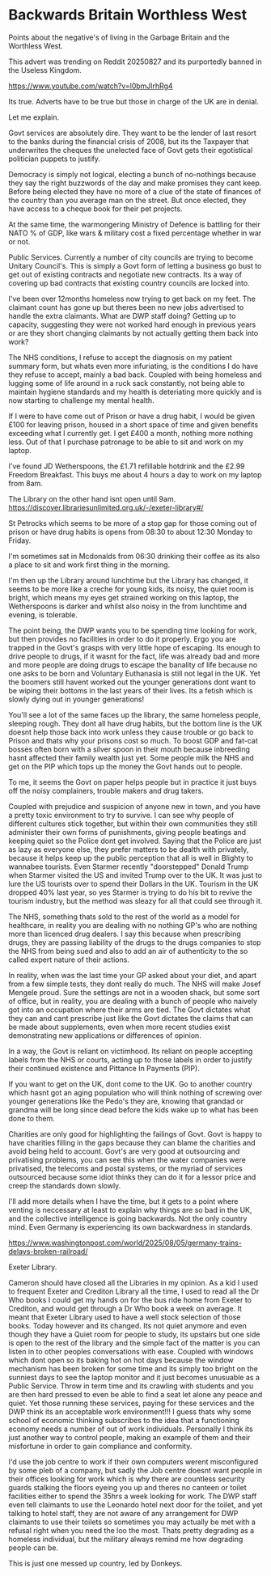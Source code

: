 # Backwards Britain Worthless West

Points about the negative's of living in the Garbage Britain and the Worthless West.

This advert was trending on Reddit 20250827 and its purportedly banned in the Useless Kingdom.

https://www.youtube.com/watch?v=l0bmJlrhRg4

Its true. Adverts have to be true but those in charge of the UK are in denial.

Let me explain.

Govt services are absolutely dire. They want to be the lender of last resort to the banks during the financial crisis of 2008, but its the Taxpayer that underwrites the cheques the unelected face of Govt gets their egotistical politician puppets to justify. 

Democracy is simply not logical, electing a bunch of no-nothings because they say the right buzzwords of the day and make promises they cant keep. Before being elected they have no more of a clue of the state of finances of the country than you average man on the street. But once elected, they have access to a cheque book for their pet projects. 

At the same time, the warmongering Ministry of Defence is battling for their NATO % of GDP, like wars & military cost a fixed percentage whether in war or not.

Public Services. Currently a number of city councils are trying to become Unitary Council's. This is simply a Govt form of letting a business go bust to get out of existing contracts and negotiate new contracts. Its a way of covering up bad contracts that existing country councils are locked into. 

I've been over 12months homeless now trying to get back on my feet. The claimant count has gone up but theres been no new jobs advertised to handle the extra claimants. What are DWP staff doing? Getting up to capacity, suggesting they were not worked hard enough in previous years or are they short changing claimants by not actually getting them back into work?

The NHS conditions, I refuse to accept the diagnosis on my patient summary form, but whats even more infuriating, is the conditions I do have they refuse to accept, mainly a bad back. Coupled with being homeless and lugging some of life around in a ruck sack constantly, not being able to maintain hygiene standards and my health is deteriating more quickly and is now starting to challenge my mental health.

If I were to have come out of Prison or have a drug habit, I would be given £100 for leaving prison, housed in a short space of time and given benefits exceeding what I currently get. I get £400 a month, nothing more nothing less. Out of that I purchase patronage to be able to sit and work on my laptop.

I've found JD Wetherspoons, the £1.71 refillable hotdrink and the £2.99 Freedom Breakfast. This buys me about 4 hours a day to work on my laptop from 8am.

The Library on the other hand isnt open until 9am. https://discover.librariesunlimited.org.uk/-/exeter-library#/

St Petrocks which seems to be more of a stop gap for those coming out of prison or have drug habits is opens from 08:30 to about 12:30 Monday to Friday.

I'm sometimes sat in Mcdonalds from 06:30 drinking their coffee as its also a place to sit and work first thing in the morning.

I'm then up the Library around lunchtime but the Library has changed, it seems to be more like a creche for young kids, its noisy, the quiet room is bright, which means my eyes get strained working on this laptop, the Wetherspoons is darker and whilst also noisy in the from lunchtime and evening, is tolerable.

The point being, the DWP wants you to be spending time looking for work, but then provides no facilities in order to do it properly. Ergo you are trapped in the Govt's grasps with very little hope of escaping. Its enough to drive people to drugs, if it wasnt for the fact, life was already bad and more and more people are doing drugs to escape the banality of life because no one asks to be born and Voluntary Euthanasia is still not legal in the UK. Yet the boomers still havent worked out the younger generations dont want to be wiping their bottoms in the last years of their lives. Its a fetish which is slowly dying out in younger generations!

You'll see a lot of the same faces up the library, the same homeless people, sleeping rough. They dont all have drug habits, but the bottom line is the UK doesnt help those back into work unless they cause trouble or go back to Prison and thats why your prisons cost so much. To boost GDP and fat-cat bosses often born with a silver spoon in their mouth because inbreeding hasnt affected their family wealth just yet. Some people milk the NHS and get on the PIP which tops up the money the Govt hands out to people.

To me, it seems the Govt on paper helps people but in practice it just buys off the noisy complainers, trouble makers and drug takers.

Coupled with prejudice and suspicion of anyone new in town, and you have a pretty toxic environment to try to survive. I can see why people of different cultures stick together, but within their own communities they still administer their own forms of punishments, giving people beatings and keeping quiet so the Police dont get involved. Saying that the Police are just as lazy as everyone else, they prefer matters to be dealth with privately, because it helps keep up the public perception that all is well in Blighty to wannabee tourists. Even Starmer recently "doorstepped" Donald Trump when Starmer visited the US and invited Trump over to the UK. It was just to lure the US tourists over to spend their Dollars in the UK. Tourism in the UK dropped 40% last year, so yes Starmer is trying to do his bit to revive the tourism industry, but the method was sleazy for all that could see through it.

The NHS, something thats sold to the rest of the world as a model for healthcare, in reality you are dealing with no nothing GP's who are nothing more than licenced drug dealers. I say this because when prescribing drugs, they are passing liability of the drugs to the drugs companies to stop the NHS from being sued and also to add an air of authenticity to the so called expert nature of their actions. 

In reality, when was the last time your GP asked about your diet, and apart from a few simple tests, they dont really do much. The NHS will make Josef Mengele proud. Sure the settings are not in a wooden shack, but some sort of office, but in reality, you are dealing with a bunch of people who naively got into an occupation where their arms are tied. The Govt dictates what they can and cant prescribe just like the Govt dictates the claims that can be made about supplements, even when more recent studies exist demonstrating new applications or differences of opinion. 

In a way, the Govt is reliant on victimhood. Its reliant on people accepting labels from the NHS or courts, acting up to those labels in order to justify their continued existence and Pittance In Payments (PIP).

If you want to get on the UK, dont come to the UK. Go to another country which hasnt got an aging population who will think nothing of screwing over younger generations like the Pedo's they are, knowing that grandad or grandma will be long since dead before the kids wake up to what has been done to them.

Charities are only good for highlighting the failings of Govt. Govt is happy to have charities filling in the gaps because they can blame the charities and avoid being held to account. Govt's are very good at outsourcing and privatising problems, you can see this when the water companies were privatised, the telecoms and postal systems, or the myriad of services outsourced because some idiot thinks they can do it for a lessor price and creep the standards down slowly.

I'll add more details when I have the time, but it gets to a point where venting is neccessary at least to explain why things are so bad in the UK, and the collective intelligence is going backwards. Not the only country mind. Even Germany is experiencing its own backwardness in standards.

https://www.washingtonpost.com/world/2025/08/05/germany-trains-delays-broken-railroad/

Exeter Library.

Cameron should have closed all the Libraries in my opinion. As a kid I used to frequent Exeter and Crediton Library all the time, I used to read all the Dr Who books I could get my hands on for the bus ride home from Exeter to Crediton, and would get through a Dr Who book a week on average. It meant that Exeter Library used to have a well stock selection of those books. Today however and its changed. Its not quiet anymore and even though they have a Quiet room for people to study, its upstairs but one side is open to the rest of the library and the simple fact of the matter is you can listen in to other peoples conversations with ease. Coupled with windows which dont open so its baking hot on hot days because the window mechanism has been broken for some time and its simply too bright on the sunniest days to see the laptop monitor and it just becomes unusuable as a Public Service. Throw in term time and its crawling with students and you are then hard pressed to even be able to find a seat let alone any peace and quiet. Yet those running these services, paying for these services and the DWP think its an acceptable work environment!!! I guess thats why some school of economic thinking subscribes to the idea that a functioning economy needs a number of out of work individuals. Personally I think its just another way to control people, making an example of them and their misfortune in order to gain compliance and conformity. 

I'd use the job centre to work if their own computers werent misconfigured by some pleb of a company, but sadly the Job centre doesnt want people in their offices looking for work which is why there are countless security guards stalking the floors eyeing you up and theres no canteen or toilet facilities either to spend the 35hrs a week looking for work. The DWP staff even tell claimants to use the Leonardo hotel next door for the toilet, and yet talking to hotel staff, they are not aware of any arrangement for DWP claimants to use their toilets so sometimes you may actually be met with a refusal right when you need the loo the most. Thats pretty degrading as a homeless individual, but the military always remind me how degrading people can be.

This is just one messed up country, led by Donkeys.








 

